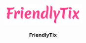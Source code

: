 <p align="center">
  <a href="https://github.com/sehermahmud/friendlytix">
    <img src="images/Friendlytix.png" alt="Logo" width="50%" height="70%">
  </a>

  <h3 align="center">FriendlyTix</h3>
</p>

